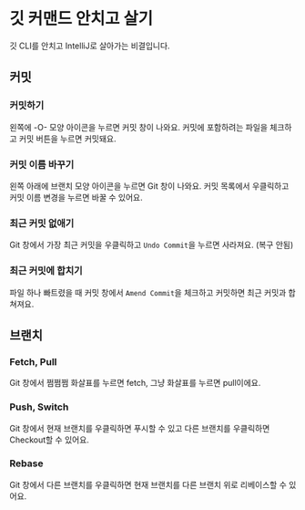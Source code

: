 # 깃 커맨드 안치고 살기
깃 CLI를 안치고 IntelliJ로 살아가는 비결입니다.

## 커밋

### 커밋하기
왼쪽에 -O- 모양 아이콘을 누르면 커밋 창이 나와요. 커밋에 포함하려는 파일을 체크하고 커밋 버튼을 누르면 커밋돼요.

### 커밋 이름 바꾸기
왼쪽 아래에 브랜치 모양 아이콘을 누르면 Git 창이 나와요. 커밋 목록에서 우클릭하고 커밋 이름 변경을 누르면 바꿀 수 있어요.

### 최근 커밋 없애기
Git 창에서 가장 최근 커밋을 우클릭하고 `Undo Commit`을 누르면 사라져요. (복구 안됨)

### 최근 커밋에 합치기
파일 하나 빠트렸을 때 커밋 창에서 `Amend Commit`을 체크하고 커밋하면 최근 커밋과 합쳐져요.

## 브랜치

### Fetch, Pull
Git 창에서 쩜쩜쩜 화살표를 누르면 fetch, 그냥 화살표를 누르면 pull이에요.

### Push, Switch
Git 창에서 현재 브랜치를 우클릭하면 푸시할 수 있고 다른 브랜치를 우클릭하면 Checkout할 수 있어요.

### Rebase
Git 창에서 다른 브랜치를 우클릭하면 현재 브랜치를 다른 브랜치 위로 리베이스할 수 있어요.
